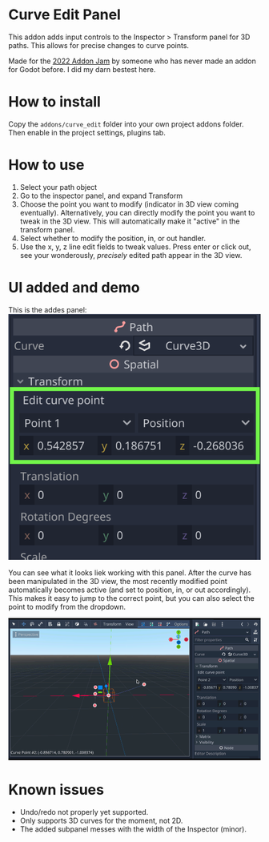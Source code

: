 # Curve Edit Panel

This addon adds input controls to the Inspector > Transform panel for 3D paths. This allows for precise changes to curve points.

Made for the [2022 Addon Jam](https://itch.io/jam/godot-addons-jam-1) by someone who has never made an addon for Godot before. I did my darn bestest here.

# How to install

Copy the `addons/curve_edit` folder into your own project addons folder. Then enable in the project settings, plugins tab.

# How to use

1. Select your path object
2. Go to the inspector panel, and expand Transform
3. Choose the point you want to modify (indicator in 3D view coming eventually). Alternatively, you can directly modify the point you want to tweak in the 3D view. This will automatically make it "active" in the transform panel.
4. Select whether to modify the position, in, or out handler.
5. Use the x, y, z line edit fields to tweak values. Press enter or click out, see your wonderously, *precisely* edited path appear in the 3D view.

# UI added and demo

This is the addes panel:
![UI screenshot](/ui_visual.png?raw=true)

You can see what it looks liek working with this panel. After the curve has been manipulated in the 3D view, the most recently modified point automatically becomes active (and set to position, in, or out accordingly). This makes it easy to jump to the correct point, but you can also select the point to modify from the dropdown.

![UI demo](/ui_demo.gif?raw=true)

# Known issues

- Undo/redo not properly yet supported.
- Only supports 3D curves for the moment, not 2D.
- The added subpanel messes with the width of the Inspector (minor).
